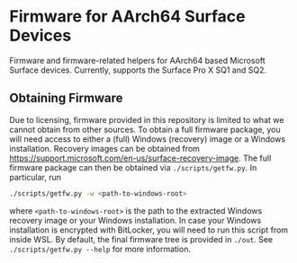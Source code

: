 # Firmware for AArch64 Surface Devices

Firmware and firmware-related helpers for AArch64 based Microsoft Surface devices.
Currently, supports the Surface Pro X SQ1 and SQ2.


## Obtaining Firmware

Due to licensing, firmware provided in this repository is limited to what we cannot obtain from other sources.
To obtain a full firmware package, you will need access to either a (full) Windows (recovery) image or a Windows installation.
Recovery images can be obtained from https://support.microsoft.com/en-us/surface-recovery-image.
The full firmware package can then be obtained via `./scripts/getfw.py`.
In particular, run
```sh
./scripts/getfw.py -w <path-to-windows-root>
```
where `<path-to-windows-root>` is the path to the extracted Windows recovery image or your Windows installation.
In case your Windows installation is encrypted with BitLocker, you will need to run this script from inside WSL.
By default, the final firmware tree is provided in `./out`.
See `./scripts/getfw.py --help` for more information.
